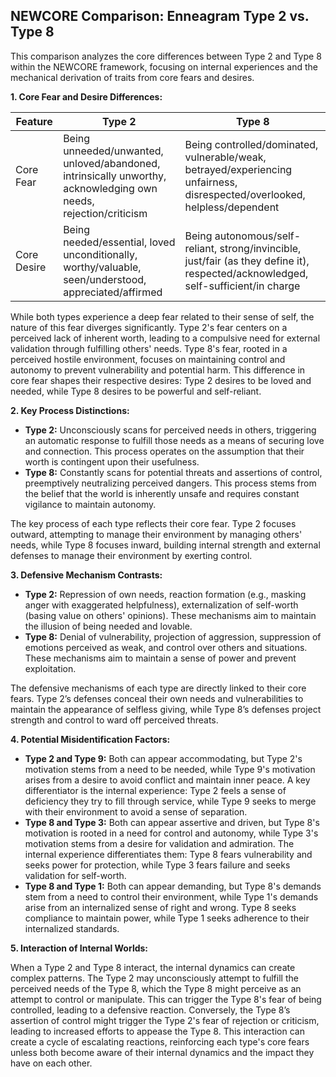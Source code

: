 ## NEWCORE Comparison: Enneagram Type 2 vs. Type 8

This comparison analyzes the core differences between Type 2 and Type 8 within the NEWCORE framework, focusing on internal experiences and the mechanical derivation of traits from core fears and desires.

**1. Core Fear and Desire Differences:**

| Feature         | Type 2                                                                     | Type 8                                                                   |
|-----------------|-----------------------------------------------------------------------------|---------------------------------------------------------------------------|
| Core Fear       | Being unneeded/unwanted, unloved/abandoned, intrinsically unworthy, acknowledging own needs, rejection/criticism | Being controlled/dominated, vulnerable/weak, betrayed/experiencing unfairness, disrespected/overlooked, helpless/dependent |
| Core Desire      | Being needed/essential, loved unconditionally, worthy/valuable, seen/understood, appreciated/affirmed | Being autonomous/self-reliant, strong/invincible, just/fair (as they define it), respected/acknowledged, self-sufficient/in charge |

While both types experience a deep fear related to their sense of self, the nature of this fear diverges significantly. Type 2's fear centers on a perceived lack of inherent worth, leading to a compulsive need for external validation through fulfilling others' needs.  Type 8's fear, rooted in a perceived hostile environment, focuses on maintaining control and autonomy to prevent vulnerability and potential harm.  This difference in core fear shapes their respective desires: Type 2 desires to be loved and needed, while Type 8 desires to be powerful and self-reliant.

**2. Key Process Distinctions:**

* **Type 2:**  Unconsciously scans for perceived needs in others, triggering an automatic response to fulfill those needs as a means of securing love and connection. This process operates on the assumption that their worth is contingent upon their usefulness.
* **Type 8:**  Constantly scans for potential threats and assertions of control, preemptively neutralizing perceived dangers. This process stems from the belief that the world is inherently unsafe and requires constant vigilance to maintain autonomy.

The key process of each type reflects their core fear. Type 2 focuses outward, attempting to manage their environment by managing others' needs, while Type 8 focuses inward, building internal strength and external defenses to manage their environment by exerting control.

**3. Defensive Mechanism Contrasts:**

* **Type 2:** Repression of own needs, reaction formation (e.g., masking anger with exaggerated helpfulness), externalization of self-worth (basing value on others' opinions). These mechanisms aim to maintain the illusion of being needed and lovable.
* **Type 8:** Denial of vulnerability, projection of aggression, suppression of emotions perceived as weak, and control over others and situations.  These mechanisms aim to maintain a sense of power and prevent exploitation.

The defensive mechanisms of each type are directly linked to their core fears. Type 2’s defenses conceal their own needs and vulnerabilities to maintain the appearance of selfless giving, while Type 8’s defenses project strength and control to ward off perceived threats.

**4. Potential Misidentification Factors:**

* **Type 2 and Type 9:** Both can appear accommodating, but Type 2's motivation stems from a need to be needed, while Type 9's motivation arises from a desire to avoid conflict and maintain inner peace.  A key differentiator is the internal experience: Type 2 feels a sense of deficiency they try to fill through service, while Type 9 seeks to merge with their environment to avoid a sense of separation.
* **Type 8 and Type 3:** Both can appear assertive and driven, but Type 8's motivation is rooted in a need for control and autonomy, while Type 3's motivation stems from a desire for validation and admiration.  The internal experience differentiates them: Type 8 fears vulnerability and seeks power for protection, while Type 3 fears failure and seeks validation for self-worth.
* **Type 8 and Type 1:** Both can appear demanding, but Type 8's demands stem from a need to control their environment, while Type 1's demands arise from an internalized sense of right and wrong.  Type 8 seeks compliance to maintain power, while Type 1 seeks adherence to their internalized standards.


**5. Interaction of Internal Worlds:**

When a Type 2 and Type 8 interact, the internal dynamics can create complex patterns. The Type 2 may unconsciously attempt to fulfill the perceived needs of the Type 8, which the Type 8 might perceive as an attempt to control or manipulate.  This can trigger the Type 8's fear of being controlled, leading to a defensive reaction.  Conversely, the Type 8’s assertion of control might trigger the Type 2's fear of rejection or criticism, leading to increased efforts to appease the Type 8. This interaction can create a cycle of escalating reactions, reinforcing each type's core fears unless both become aware of their internal dynamics and the impact they have on each other.
